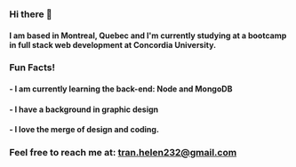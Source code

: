 ### Hi there 👋
#### I am based in Montreal, Quebec and I'm currently studying at a bootcamp in full stack web development at Concordia University. 

### Fun Facts! 
#### - I am currently learning the back-end: Node and MongoDB
#### - I have a background in graphic design 
#### - I love the merge of design and coding.

### Feel free to reach me at: tran.helen232@gmail.com

